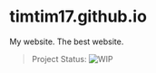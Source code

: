 timtim17.github.io
==================

My website. The best website.

> Project Status: ![WIP](https://raw.github.com/timtim17/timtim17.github.io/master/images/status_icon_wip.png)
